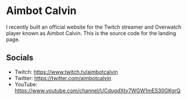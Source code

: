 # Aimbot Calvin
I recently built an official website for the Twitch streamer and Overwatch player known as Aimbot Calvin. This is the source code for the landing page.

## Socials
- Twitch: https://www.twitch.tv/aimbotcalvin
- Twitter: https://twitter.com/aimbotcalvin
- YouTube: https://www.youtube.com/channel/UCdugdXty7WGW1mES30GKgrQ
